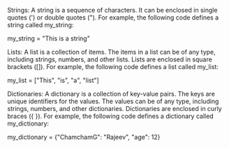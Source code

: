 Strings: A string is a sequence of characters. It can be enclosed in single quotes (') or double quotes ("). For example, the following code defines a string called my_string:

my_string = "This is a string"

Lists: A list is a collection of items. The items in a list can be of any type, including strings, numbers, and other lists. Lists are enclosed in square brackets ([]). For example, the following code defines a list called my_list:

my_list = ["This", "is", "a", "list"]

Dictionaries: A dictionary is a collection of key-value pairs. The keys are unique identifiers for the values. The values can be of any type, including strings, numbers, and other dictionaries. Dictionaries are enclosed in curly braces ({ }). For example, the following code defines a dictionary called my_dictionary:

my_dictionary = {"ChamchamG": "Rajeev", "age": 12}
